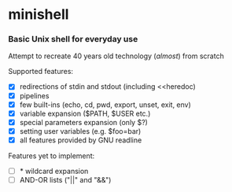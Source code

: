 # minishell
### Basic Unix shell for everyday use
Attempt to recreate 40 years old technology (*almost*) from scratch

Supported features:
- [x] redirections of stdin and stdout (including <<heredoc)
- [x] pipelines
- [x] few built-ins (echo, cd, pwd, export, unset, exit, env)
- [x] variable expansion ($PATH, $USER etc.)
- [x] special parameters expansion (only $?)
- [x] setting user variables (e.g. $foo=bar)
- [x] all features provided by GNU readline

Features yet to implement:
- [ ] \* wildcard expansion
- [ ] AND-OR lists ("||" and "&&")
